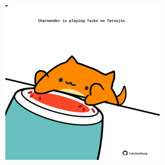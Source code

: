 <!-- built at 02/06/2025, 02:32:40 UTC -->
<p align="center">
  <img width="500" height="500" src="./ReadmeImage.svg">
</p>
